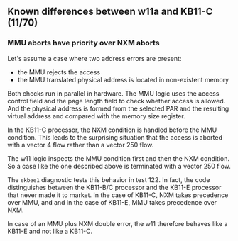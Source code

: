 ## Known differences between w11a and KB11-C (11/70)

### MMU aborts have priority over NXM aborts

Let's assume a case where two address errors are present:
- the MMU rejects the access
- the MMU translated physical address is located in non-existent memory

Both checks run in parallel in hardware. The MMU logic uses the access control
field and the page length field to check whether access is allowed.
And the physical address is formed from the selected PAR and the resulting
virtual address and compared with the memory size register.

In the KB11-C processor, the NXM condition is handled before the MMU condition.
This leads to the surprising situation that the access is aborted with a
vector 4 flow rather than a vector 250 flow.

The w11 logic inspects the MMU condition first and then the NXM condition.
So a case like the one described above is terminated with a vector 250 flow.

The `ekbee1` diagnostic tests this behavior in test 122. In fact, the code
distinguishes between the KB11-B/C processor and the KB11-E processor
that never made it to market.
In the case of KB11-C, NXM takes precedence over MMU, and and in the case of
KB11-E, MMU takes precedence over NXM.

In case of an MMU plus NXM double error, the w11 therefore behaves like
a KB11-E and not like a KB11-C.
